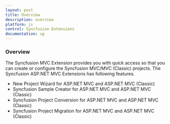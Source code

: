 ```yaml
---
layout: post
title: Overview
description: overview
platform: js
control: Syncfusion Extensions
documentation: ug
---
```


### Overview

The Syncfusion MVC Extension provides you with quick access so that you can create or configure the Syncfusion MVC/MVC (Classic) projects. The Syncfusion ASP.NET MVC Extensions has following features.

* New Project Wizard for ASP.NET MVC and ASP.NET MVC (Classic)
* Syncfusion Sample Creator for ASP.NET MVC and ASP.NET MVC (Classic)
* Syncfusion Project Conversion for ASP.NET MVC and ASP.NET MVC (Classic)
* Syncfusion Project Migration for ASP.NET MVC and ASP.NET MVC (Classic)



